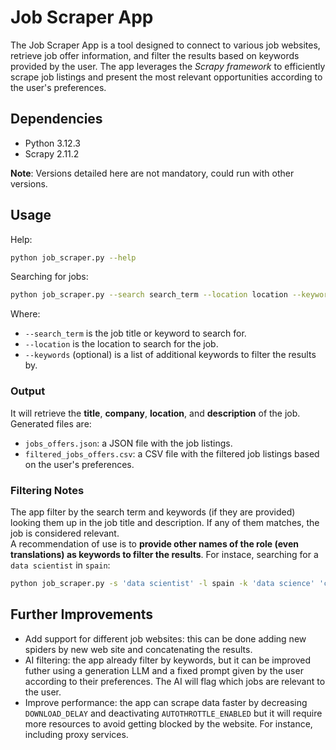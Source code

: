 # Job Scraper App
The Job Scraper App is a tool designed to connect to various job websites, retrieve job offer information, and filter the results based on keywords provided by the user. The app leverages the *Scrapy framework* to efficiently scrape job listings and present the most relevant opportunities according to the user's preferences.

## Dependencies
- Python 3.12.3 
- Scrapy 2.11.2

**Note**: Versions detailed here are not mandatory, could run with other versions.

## Usage
Help:
```bash
python job_scraper.py --help
```

Searching for jobs:
```bash
python job_scraper.py --search search_term --location location --keywords keyword_0 keyword_1 ...
```
Where:
- `--search_term` is the job title or keyword to search for.
- `--location` is the location to search for the job.
- `--keywords` (optional) is a list of additional keywords to filter the results by.

### Output
It will retrieve the **title**, **company**, **location**, and **description** of the job. 
Generated files are:
- `jobs_offers.json`: a JSON file with the job listings.
- `filtered_jobs_offers.csv`: a CSV file with the filtered job listings based on the user's preferences.

### Filtering Notes
The app filter by the search term and keywords (if they are provided) looking them up in the job title and description. If any of them matches, the job is considered relevant.  
A recommendation of use is to **provide other names of the role (even translations) as keywords to filter the results**. For instace, searching for a `data scientist` in `spain`: 
```bash
python job_scraper.py -s 'data scientist' -l spain -k 'data science' 'ciencia de datos' 'científico de datos' 'machine learning' 'aprendizaje automático'
```

## Further Improvements
- Add support for different job websites: this can be done adding new spiders by new web site and concatenating the results.
- AI filtering: the app already filter by keywords, but it can be improved futher using a generation LLM and a fixed prompt given by the user according to their preferences. The AI will flag which jobs are relevant to the user.
- Improve performance: the app can scrape data faster by decreasing `DOWNLOAD_DELAY` and deactivating `AUTOTHROTTLE_ENABLED` but it will require more resources to avoid getting blocked by the website. For instance, including proxy services. 
